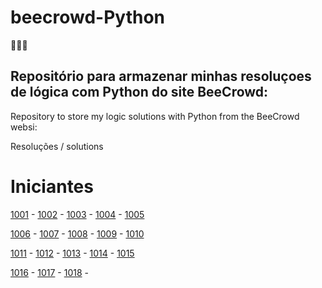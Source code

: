 # beecrowd-Python

🐝🐝🐝

## Repositório para armazenar minhas resoluçoes de lógica com Python do site BeeCrowd:
Repository to store my logic solutions with Python from the BeeCrowd websi:

Resoluções / solutions

# Iniciantes

[1001](ex1001.py) - [1002](codes/ex1002.py) - [1003](ex1003.py) - [1004](ex1004.py) - [1005](ex1005.py) 

[1006](ex1006.py) - [1007](ex1007.py) - [1008](ex1008.py) - [1009](ex1009.py) - [1010](ex1010.py) 

[1011](ex1011.py) - [1012](ex1012.py) - [1013](ex1013.py) - [1014](ex1014.py) - [1015](ex1015.py) 

[1016](ex1016.py) - [1017](ex1017.py) - [1018](ex1018.py) -
